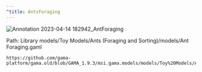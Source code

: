 ```yaml
---
^title: AntsForaging
---
```


![Annotation 2023-04-14 182942_AntForaging](https://user-images.githubusercontent.com/4437331/232246890-ccfdf174-cc27-41dd-bede-9eba26ad7a31.png)

Path: Library models/Toy Models/Ants (Foraging and Sorting)/models/Ant Foraging.gaml


```gaml reference
https://github.com/gama-platform/gama.old/blob/GAMA_1.9.3/msi.gama.models/models/Toy%20Models/Ants%20(Foraging%20and%20Sorting)/models/Ant%20Foraging.gaml
```





